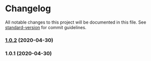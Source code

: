 # Changelog

All notable changes to this project will be documented in this file. See [standard-version](https://github.com/conventional-changelog/standard-version) for commit guidelines.

### [1.0.2](https://github.com/Support-pp/sinusbot-ts/compare/v1.0.1...v1.0.2) (2020-04-30)

### 1.0.1 (2020-04-30)
